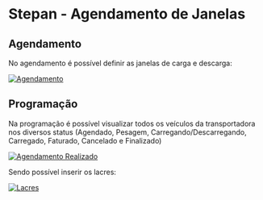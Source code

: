 Stepan - Agendamento de Janelas
====================================

## Agendamento

No agendamento é possível definir as janelas de carga e descarga:

[![Agendamento](/agendamentoo.png)](/agendamentoo.png)

## Programação

Na programação é possível visualizar todos os veículos da transportadora nos diversos status (Agendado, Pesagem, Carregando/Descarregando, Carregado, Faturado, Cancelado e Finalizado)

[![Agendamento Realizado](/programacao_adm.png)](/programacao_adm.png)

Sendo possível inserir os lacres:

[![Lacres](/agendamento_lacres.png)](/agendamento_lacres.png)
